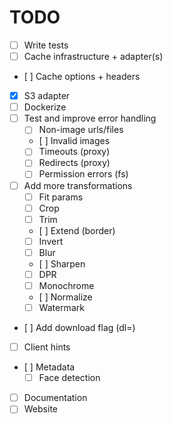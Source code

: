 # TODO

- [ ] Write tests
- [ ] Cache infrastructure + adapter(s)
- [ ] Cache options + headers
- [x] S3 adapter
- [ ] Dockerize
- [ ] Test and improve error handling
  - [ ] Non-image urls/files
  - [ ] Invalid images
  - [ ] Timeouts (proxy)
  - [ ] Redirects (proxy)
  - [ ] Permission errors (fs)
- [ ] Add more transformations
  - [ ] Fit params
  - [ ] Crop
  - [ ] Trim
  - [ ] Extend (border)
  - [ ] Invert
  - [ ] Blur
  - [ ] Sharpen
  - [ ] DPR
  - [ ] Monochrome
  - [ ] Normalize
  - [ ] Watermark
- [ ] Add download flag (dl=<filename>)
- [ ] Client hints
- [ ] Metadata
  - [ ] Face detection
- [ ] Documentation
- [ ] Website
